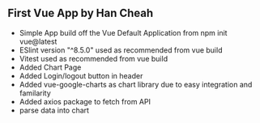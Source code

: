 ## First Vue App by Han Cheah

- Simple App build off the Vue Default Application from npm init vue@latest
- ESlint version "^8.5.0" used as recommended from vue build
- Vitest used as recommended from vue build
- Added Chart Page
- Added Login/logout button in header
- Added vue-google-charts as chart library due to easy integration and familarity
- Added axios package to fetch from API
- parse data into chart
